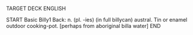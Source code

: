 TARGET DECK
ENGLISH

START
Basic
Billy1
Back: n. (pl. -ies) (in full billycan) austral. Tin or enamel outdoor cooking-pot. [perhaps from aboriginal billa water]
END
